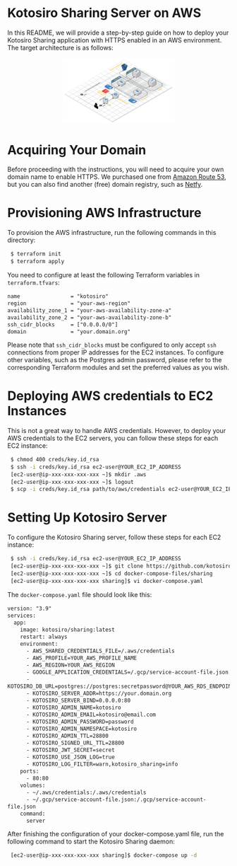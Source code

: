 Kotosiro Sharing Server on AWS
==============================

 In this README, we will provide a step-by-step guide on how to deploy your Kotosiro Sharing application with HTTPS
enabled in an AWS environment. The target architecture is as follows:

<p align="center">
  <img src="images/architecture.png" width="50%"/>
</p>

Acquiring Your Domain
==============================

 Before proceeding with the instructions, you will need to acquire your own domain name to enable HTTPS. We purchased
one from [Amazon Route 53](https://aws.amazon.com/route53/), but you can also find another (free) domain registry,
such as [Netfy](https://netfy.domains/).

Provisioning AWS Infrastructure
==============================

 To provision the AWS infrastructure, run the following commands in this directory:

```bash
 $ terraform init
 $ terraform apply
```

 You need to configure at least the following Terraform variables in `terraform.tfvars`:

```terraform: terraform.tfvars
name                = "kotosiro"
region              = "your-aws-region"
availability_zone_1 = "your-aws-availability-zone-a"
availability_zone_2 = "your-aws-availability-zone-b"
ssh_cidr_blocks     = ["0.0.0.0/0"]
domain              = "your.domain.org"
```

 Please note that `ssh_cidr_blocks` must be configured to only accept `ssh` connections from proper IP addresses for
the EC2 instances.
 To configure other variables, such as the Postgres admin password, please refer to the corresponding Terraform
modules and set the preferred values as you wish.
 
Deploying AWS credentials to EC2 Instances
==============================

 This is not a great way to handle AWS credentials. However, to deploy your AWS credentials to the EC2 servers,
you can follow these steps for each EC2 instance:

```bash
 $ chmod 400 creds/key.id_rsa
 $ ssh -i creds/key.id_rsa ec2-user@YOUR_EC2_IP_ADDRESS
 [ec2-user@ip-xxx-xxx-xxx-xxx ~]$ mkdir .aws
 [ec2-user@ip-xxx-xxx-xxx-xxx ~]$ logout
 $ scp -i creds/key.id_rsa path/to/aws/credentials ec2-user@YOUR_EC2_IP_ADDRESS:~/.aws/credentials
```

Setting Up Kotosiro Server
==============================

 To configure the Kotosiro Sharing server, follow these steps for each EC2 instance:

```bash
 $ ssh -i creds/key.id_rsa ec2-user@YOUR_EC2_IP_ADDRESS
 [ec2-user@ip-xxx-xxx-xxx-xxx ~]$ git clone https://github.com/kotosiro/docker-compose-files.git
 [ec2-user@ip-xxx-xxx-xxx-xxx ~]$ cd docker-compose-files/sharing
 [ec2-user@ip-xxx-xxx-xxx-xxx sharing]$ vi docker-compose.yaml
```

 The `docker-compose.yaml` file should look like this:

```yaml: docker-compose.yaml
version: "3.9"
services:
  app:
    image: kotosiro/sharing:latest
    restart: always
    environment:
      - AWS_SHARED_CREDENTIALS_FILE=/.aws/credentials
      - AWS_PROFILE=YOUR_AWS_PROFILE_NAME
      - AWS_REGION=YOUR_AWS_REGION
      - GOOGLE_APPLICATION_CREDENTIALS=/.gcp/service-account-file.json
      - KOTOSIRO_DB_URL=postgres://postgres:secretpassword@YOUR_AWS_RDS_ENDPOINT:5432/sharing
      - KOTOSIRO_SERVER_ADDR=https://your.domain.org
      - KOTOSIRO_SERVER_BIND=0.0.0.0:80
      - KOTOSIRO_ADMIN_NAME=kotosiro
      - KOTOSIRO_ADMIN_EMAIL=kotosiro@email.com
      - KOTOSIRO_ADMIN_PASSWORD=password
      - KOTOSIRO_ADMIN_NAMESPACE=kotosiro
      - KOTOSIRO_ADMIN_TTL=28800
      - KOTOSIRO_SIGNED_URL_TTL=28800
      - KOTOSIRO_JWT_SECRET=secret
      - KOTOSIRO_USE_JSON_LOG=true
      - KOTOSIRO_LOG_FILTER=warn,kotosiro_sharing=info
    ports:
      - 80:80
    volumes:
      - ~/.aws/credentials:/.aws/credentials
      - ~/.gcp/service-account-file.json:/.gcp/service-account-file.json
    command:
      server
```

 After finishing the configuration of your docker-compose.yaml file, run the following command to
start the Kotosiro Sharing daemon:

```bash
 [ec2-user@ip-xxx-xxx-xxx-xxx sharing]$ docker-compose up -d
```
